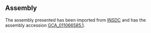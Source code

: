 
Assembly
--------

The assembly presented has been imported from 
[INSDC](http://www.insdc.org) and has the assembly accession
[GCA\_011066585.1](http://www.ebi.ac.uk/ena/data/view/GCA_011066585.1).

